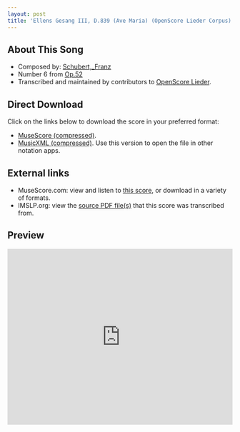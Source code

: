 ```yaml
---
layout: post
title: 'Ellens Gesang III, D.839 (Ave Maria) (OpenScore Lieder Corpus)'
---
```


## About This Song

- Composed by: [Schubert,_Franz](https://fourscoreandmore.org/openscore/lieder/Schubert,_Franz)
- Number 6 from [Op.52](https://fourscoreandmore.org/openscore/lieder/Schubert,_Franz/Op.52)
- Transcribed and maintained by contributors to [OpenScore Lieder].

[OpenScore Lieder]: https://musescore.com/openscore-lieder-corpus

## Direct Download

Click on the links below to download the score in your preferred format:
- [MuseScore (compressed)](https://github.com/openscore/lieder/blob/main/scores/Schubert,_Franz/Op.52/6_Ellens_Gesang_III,_D.839_(Ave_Maria)/lc6389103.mscz?raw=true).
- [MusicXML (compressed)](https://github.com/openscore/lieder/blob/main/scores/Schubert,_Franz/Op.52/6_Ellens_Gesang_III,_D.839_(Ave_Maria)/lc6389103.mxl?raw=true). Use this version to open the file in other notation apps.

## External links

- MuseScore.com: view and listen to [this score][MuseScore], or download in a variety of formats.
- IMSLP.org: view the [source PDF file(s)][IMSLP] that this score was transcribed from.

[MuseScore]: https://musescore.com/score/6389103
[IMSLP]: https://imslp.org/wiki/Special:ReverseLookup/16400

## Preview

<iframe width="100%" height="394" src="https://musescore.com/openscore-lieder-corpus/scores/6389103/embed" frameborder="0" allowfullscreen allow="autoplay; fullscreen"></iframe>
